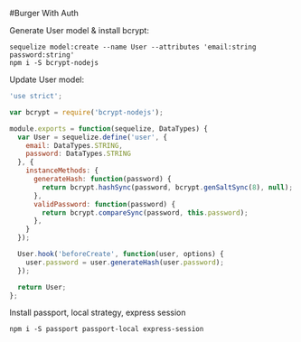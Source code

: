 #Burger With Auth

Generate User model & install bcrypt:

```shell
sequelize model:create --name User --attributes 'email:string password:string'
npm i -S bcrypt-nodejs
```

Update User model:

```javascript
'use strict';

var bcrypt = require('bcrypt-nodejs');

module.exports = function(sequelize, DataTypes) {
  var User = sequelize.define('user', {
    email: DataTypes.STRING,
    password: DataTypes.STRING
  }, {
    instanceMethods: {
      generateHash: function(password) {
        return bcrypt.hashSync(password, bcrypt.genSaltSync(8), null);
      },
      validPassword: function(password) {
        return bcrypt.compareSync(password, this.password);
      },
    }
  });

  User.hook('beforeCreate', function(user, options) {
    user.password = user.generateHash(user.password);
  });

  return User;
};
```

Install passport, local strategy, express session

```
npm i -S passport passport-local express-session
```
